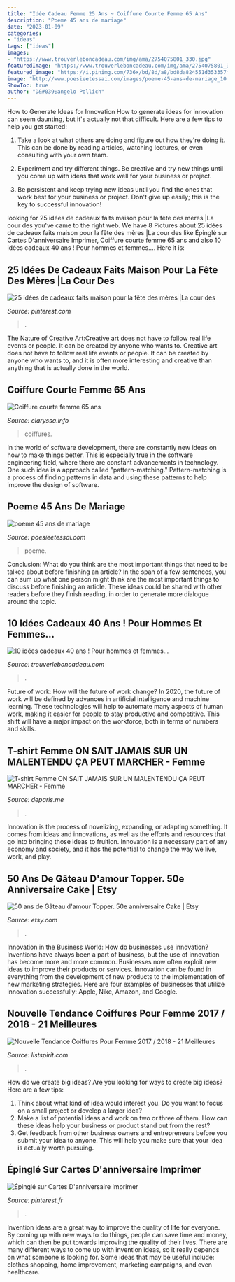 ```yaml
---
title: "Idée Cadeau Femme 25 Ans ~ Coiffure Courte Femme 65 Ans"
description: "Poeme 45 ans de mariage"
date: "2023-01-09"
categories:
- "ideas"
tags: ["ideas"]
images:
- "https://www.trouverleboncadeau.com/img/ama/2754075801_330.jpg"
featuredImage: "https://www.trouverleboncadeau.com/img/ama/2754075801_330.jpg"
featured_image: "https://i.pinimg.com/736x/bd/8d/a8/bd8da824551d353357f25111d0694ff1.jpg"
image: "http://www.poesieetessai.com/images/poeme-45-ans-de-mariage_10.jpg"
ShowToc: true
author: "D&#039;angelo Pollich"
---
```



How to Generate Ideas for Innovation
How to generate ideas for innovation can seem daunting, but it's actually not that difficult. Here are a few tips to help you get started:
1. Take a look at what others are doing and figure out how they're doing it. This can be done by reading articles, watching lectures, or even consulting with your own team.

2. Experiment and try different things. Be creative and try new things until you come up with ideas that work well for your business or project.

3. Be persistent and keep trying new ideas until you find the ones that work best for your business or project. Don't give up easily; this is the key to successful innovation!

	

		
looking for 25 idées de cadeaux faits maison pour la fête des mères |La cour des you've came to the right web. We have 8 Pictures about 25 idées de cadeaux faits maison pour la fête des mères |La cour des like Épinglé sur Cartes D&#039;anniversaire Imprimer, Coiffure courte femme 65 ans and also 10 idées cadeaux 40 ans ! Pour hommes et femmes.... Here it is:
		
    
## 25 Idées De Cadeaux Faits Maison Pour La Fête Des Mères |La Cour Des

<img loading=lazy src="https://i.pinimg.com/736x/7b/38/0f/7b380f1fb30b6eb3f57b53430836b80e.jpg" onerror="this.onerror=null;this.src='https://tse4.mm.bing.net/th?id=OIP.cbE3C3gfxIkNSEL_Y2PAVwHaJ-&amp;pid=15.1';" alt="25 idées de cadeaux faits maison pour la fête des mères |La cour des">

_Source: pinterest.com_

>. 

	

The Nature of Creative Art:Creative art does not have to follow real life events or people. It can be created by anyone who wants to.
Creative art does not have to follow real life events or people. It can be created by anyone who wants to, and it is often more interesting and creative than anything that is actually done in the world.

    
## Coiffure Courte Femme 65 Ans

<img loading=lazy src="https://claryssa.info/images5/1217/coiffure-courte-femme-65-ans/coiffure-courte-femme-65-ans-56_15.jpg" onerror="this.onerror=null;this.src='https://tse2.mm.bing.net/th?id=OIP.zYdyfQuNF7ZOUfuvtLHuSgAAAA&amp;pid=15.1';" alt="Coiffure courte femme 65 ans">

_Source: claryssa.info_

>coiffures. 

	

In the world of software development, there are constantly new ideas on how to make things better. This is especially true in the software engineering field, where there are constant advancements in technology. One such idea is a approach called "pattern-matching." Pattern-matching is a process of finding patterns in data and using these patterns to help improve the design of software.

    
## Poeme 45 Ans De Mariage

<img loading=lazy src="http://www.poesieetessai.com/images/poeme-45-ans-de-mariage_10.jpg" onerror="this.onerror=null;this.src='https://tse1.mm.bing.net/th?id=OIP.349EO_NoewRwl326bRqfAQHaFj&amp;pid=15.1';" alt="poeme 45 ans de mariage">

_Source: poesieetessai.com_

>poeme. 

	

Conclusion: What do you think are the most important things that need to be talked about before finishing an article?
In the span of a few sentences, you can sum up what one person might think are the most important things to discuss before finishing an article. These ideas could be shared with other readers before they finish reading, in order to generate more dialogue around the topic.

    
## 10 Idées Cadeaux 40 Ans ! Pour Hommes Et Femmes...

<img loading=lazy src="https://www.trouverleboncadeau.com/img/ama/2754075801_330.jpg" onerror="this.onerror=null;this.src='https://tse4.mm.bing.net/th?id=OIP.17-ue8FyQQJUxIpYbT_jqAHaKc&amp;pid=15.1';" alt="10 idées cadeaux 40 ans ! Pour hommes et femmes...">

_Source: trouverleboncadeau.com_

>. 

	

Future of work: How will the future of work change?
In 2020, the future of work will be defined by advances in artificial intelligence and machine learning. These technologies will help to automate many aspects of human work, making it easier for people to stay productive and competitive. This shift will have a major impact on the workforce, both in terms of numbers and skills.

    
## T-shirt Femme ON SAIT JAMAIS SUR UN MALENTENDU ÇA PEUT MARCHER - Femme

<img loading=lazy src="https://media.deparis.me/5098-tm_thickbox_default/t-shirt-femme-on-sait-jamais-sur-un-malentendu-ca-peut-marcher.jpg" onerror="this.onerror=null;this.src='https://tse4.mm.bing.net/th?id=OIP.5F7mveiY5jGAOk_EecEhEwHaKC&amp;pid=15.1';" alt="T-shirt Femme ON SAIT JAMAIS SUR UN MALENTENDU ÇA PEUT MARCHER - Femme">

_Source: deparis.me_

>. 

	

Innovation is the process of novelizing, expanding, or adapting something. It comes from ideas and innovations, as well as the efforts and resources that go into bringing those ideas to fruition. Innovation is a necessary part of any economy and society, and it has the potential to change the way we live, work, and play.

    
## 50 Ans De Gâteau D&#039;amour Topper. 50e Anniversaire Cake | Etsy

<img loading=lazy src="https://i.etsystatic.com/10656068/r/il/13619c/1586789119/il_794xN.1586789119_dgqd.jpg" onerror="this.onerror=null;this.src='https://tse1.mm.bing.net/th?id=OIP.0S16iby3V4UnBM5_od_OzwHaIN&amp;pid=15.1';" alt="50 ans de Gâteau d&#039;amour Topper. 50e anniversaire Cake | Etsy">

_Source: etsy.com_

>. 

	

Innovation in the Business World: How do businesses use innovation?
Inventions have always been a part of business, but the use of innovation has become more and more common. Businesses now often exploit new ideas to improve their products or services. Innovation can be found in everything from the development of new products to the implementation of new marketing strategies. Here are four examples of businesses that utilize innovation successfully: Apple, Nike, Amazon, and Google.

    
## Nouvelle Tendance Coiffures Pour Femme 2017 / 2018 - 21 Meilleures

<img loading=lazy src="https://listspirit.com/wp-content/uploads/2018/03/1520870082_983_nouvelle-tendance-coiffures-pour-femme-2017-2018-21-meilleures-couleurs-de-cheveux-de-printemps-pour-un-look-a-la-mode-★-incroyable-pastel-cheveux-violets-colo.jpg" onerror="this.onerror=null;this.src='https://tse2.mm.bing.net/th?id=OIP.9_ERW7f5Sj4hrkELZCoJcwHaLG&amp;pid=15.1';" alt="Nouvelle Tendance Coiffures Pour Femme 2017 / 2018 - 21 Meilleures">

_Source: listspirit.com_

>. 

	

How do we create big ideas?
Are you looking for ways to create big ideas? Here are a few tips:
1. Think about what kind of idea would interest you. Do you want to focus on a small project or develop a larger idea?
2. Make a list of potential ideas and work on two or three of them. How can these ideas help your business or product stand out from the rest?
3. Get feedback from other business owners and entrepreneurs before you submit your idea to anyone. This will help you make sure that your idea is actually worth pursuing.

    
## Épinglé Sur Cartes D&#039;anniversaire Imprimer

<img loading=lazy src="https://i.pinimg.com/736x/bd/8d/a8/bd8da824551d353357f25111d0694ff1.jpg" onerror="this.onerror=null;this.src='https://tse1.mm.bing.net/th?id=OIP.w1XlFuXe1GY4wZRRaGQjYwHaJ7&amp;pid=15.1';" alt="Épinglé sur Cartes D&#039;anniversaire Imprimer">

_Source: pinterest.fr_

>. 

	

Invention ideas are a great way to improve the quality of life for everyone. By coming up with new ways to do things, people can save time and money, which can then be put towards improving the quality of their lives. There are many different ways to come up with invention ideas, so it really depends on what someone is looking for. Some ideas that may be useful include: clothes shopping, home improvement, marketing campaigns, and even healthcare.

